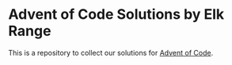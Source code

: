 # Advent of Code Solutions by Elk Range

This is a repository to collect our solutions for [Advent of Code](https://adventofcode.com/).
